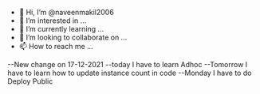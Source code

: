 ﻿- 👋 Hi, I’m @naveenmakil2006
- 👀 I’m interested in ...
- 🌱 I’m currently learning ...
- 💞️ I’m looking to collaborate on ...
- 📫 How to reach me ...

<!---
naveenmakil2006/naveenmakil2006 is a ✨ special ✨ repository because its `README.md` (this file) appears on your GitHub profile.
You can click the Preview link to take a look at your changes.
--->
--New change on 17-12-2021
--today I have to learn Adhoc
--Tomorrow I have to learn how to update instance count in code
--Monday I have to do Deploy Public
